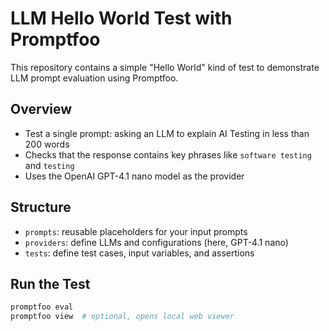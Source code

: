 # LLM Hello World Test with Promptfoo

This repository contains a simple "Hello World" kind of test to demonstrate LLM prompt evaluation using Promptfoo.

## Overview
- Test a single prompt: asking an LLM to explain AI Testing in less than 200 words
- Checks that the response contains key phrases like `software testing` and `testing`
- Uses the OpenAI GPT-4.1 nano model as the provider

## Structure
- `prompts`: reusable placeholders for your input prompts
- `providers`: define LLMs and configurations (here, GPT-4.1 nano)
- `tests`: define test cases, input variables, and assertions

## Run the Test
```bash
promptfoo eval
promptfoo view  # optional, opens local web viewer
```
